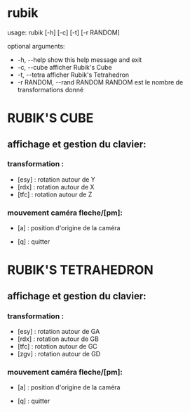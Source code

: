 # rubik

 usage: rubik [-h] [-c] [-t] [-r RANDOM]

 optional arguments:
  - -h, --help                show this help message and exit
  - -c, --cube                afficher Rubik's Cube
  - -t, --tetra               afficher Rubik's Tetrahedron
  - -r RANDOM, --rand RANDOM  RANDOM est le nombre de transformations donné


#                     RUBIK'S CUBE           
                                
 ## affichage et gestion du clavier:

 ### transformation : 
  - [esy]   : rotation autour de Y 
  - [rdx]   : rotation autour de X 
  - [tfc]   : rotation autour de Z 

 ### mouvement caméra fleche/[pm]:
  - [a]     : position d'origine de la caméra

  - [q]     : quitter




#                     RUBIK'S TETRAHEDRON      
                                
 ## affichage et gestion du clavier:

 ### transformation : 
 - [esy]   : rotation autour de GA
 - [rdx]   : rotation autour de GB
 - [tfc]   : rotation autour de GC
 - [zgv]   : rotation autour de GD

 ### mouvement caméra fleche/[pm]:
 - [a]     : position d'origine de la caméra

 - [q]     : quitter


